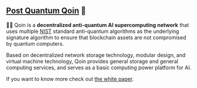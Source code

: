 ## [Post Quantum Qoin](https://qoins.me) 👋
🙋‍♀️ Qoin is a **decentralized anti-quantum AI supercomputing network** that uses multiple [NIST](https://www.nist.gov/) standard anti-quantum algorithms as the underlying signature algorithm to ensure that blockchain assets are not compromised by quantum computers.  
  
Based on decentralized network storage technology, modular design, and virtual machine technology, Qoin provides general storage and general computing services, and serves as a basic computing power platform for AI.  
  
If you want to know more check out [the white paper](https://qoins.me/whitepaper).
<!--

**Here are some ideas to get you started:**

🙋‍♀️ A short introduction - what is your organization all about?
🌈 Contribution guidelines - how can the community get involved?
👩‍💻 Useful resources - where can the community find your docs? Is there anything else the community should know?
🍿 Fun facts - what does your team eat for breakfast?
🧙 Remember, you can do mighty things with the power of [Markdown](https://docs.github.com/github/writing-on-github/getting-started-with-writing-and-formatting-on-github/basic-writing-and-formatting-syntax)
-->
